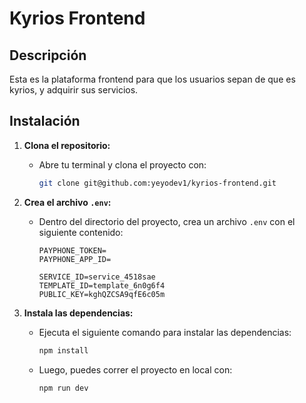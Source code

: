 # Kyrios Frontend

## Descripción
  Esta es la plataforma frontend para que los usuarios sepan de que es kyrios, y adquirir sus servicios.

## Instalación

1. **Clona el repositorio:**
   - Abre tu terminal y clona el proyecto con:
     ```sh
     git clone git@github.com:yeyodev1/kyrios-frontend.git
     ```

2. **Crea el archivo `.env`:**
   - Dentro del directorio del proyecto, crea un archivo `.env` con el siguiente contenido:
     ```env
     PAYPHONE_TOKEN=
     PAYPHONE_APP_ID=

     SERVICE_ID=service_4518sae
     TEMPLATE_ID=template_6n0g6f4
     PUBLIC_KEY=kghQZCSA9qfE6c05m
     ```

3. **Instala las dependencias:**
   - Ejecuta el siguiente comando para instalar las dependencias:
     ```sh
     npm install
     ```
   - Luego, puedes correr el proyecto en local con:
     ```sh
     npm run dev
     ```
